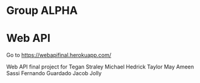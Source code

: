 # Group ALPHA 
# Web API 

Go to https://webapifinal.herokuapp.com/ 

Web API final project for 
Tegan Straley
Michael Hedrick
Taylor May
Ameen Sassi
Fernando Guardado
Jacob Jolly
